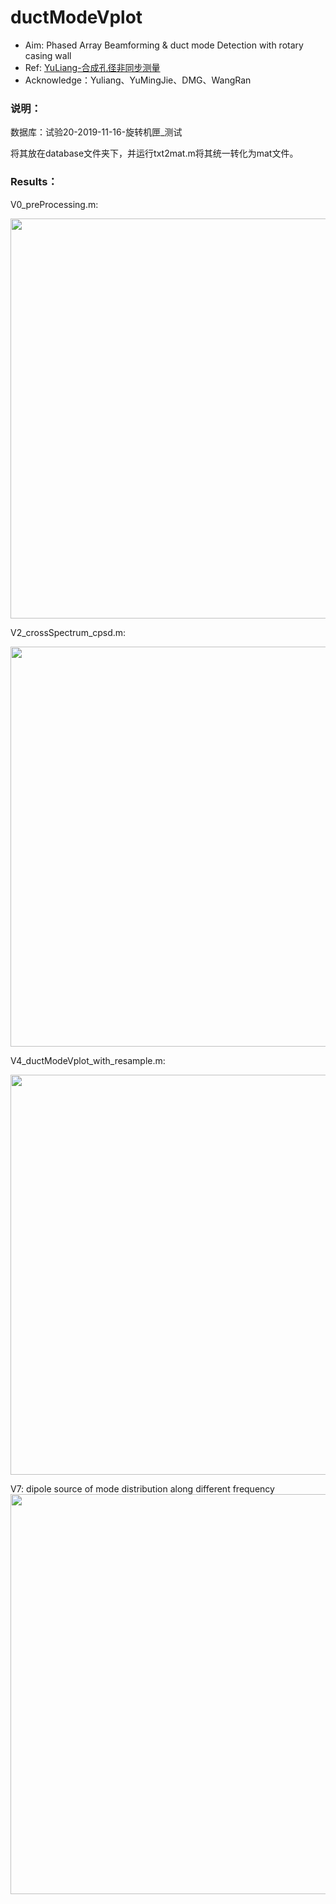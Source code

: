 # ductModeVplot
- Aim: Phased Array Beamforming & duct mode Detection with rotary casing wall
- Ref: [YuLiang-合成孔径非同步测量](https://www.researchgate.net/profile/Liang-Yu-31)
- Acknowledge：Yuliang、YuMingJie、DMG、WangRan

### 说明：
数据库：试验20-2019-11-16-旋转机匣_测试 

将其放在database文件夹下，并运行txt2mat.m将其统一转化为mat文件。

### Results：

V0_preProcessing.m:

<img src="https://cdn.mathpix.com/snip/images/bWRbMcVemtY8BTfBfjO66S5FU5BZo5AzfE0I36DBBU8.original.fullsize.png" width="640px">


V2_crossSpectrum_cpsd.m:

<img src="https://cdn.mathpix.com/snip/images/603N__624t4GKBu3Uv9hnE3ZrsBt3FQCgbpTbGLXRgE.original.fullsize.png"  width="640px">

V4_ductModeVplot_with_resample.m:

<img src="https://cdn.mathpix.com/snip/images/stLrOVF15qQx8FRaNFFYsa9HA0TlUFEkQ4DFFAx4qho.original.fullsize.png"  width="640px">


V7: dipole source of mode distribution along different frequency
<img src="https://cdn.mathpix.com/snip/images/pmBcx0MpnZZMh7rGEbWixrzRcT2PjDrFABwPGWFVixY.original.fullsize.png" width="640px">
